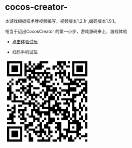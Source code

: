 # cocos-creator-

本游戏根据技术胖视频编写，视频版本1.2.1r ,编码版本1.9.1。

相当于迈出CocosCreator 的第一小步，游戏源码奉上，游戏体验
- [点击体验试玩](http://jplayer.top/web-mobile/index.html)


- 扫码手机试玩

![](./assets/Texture/qcode.png)
